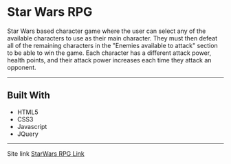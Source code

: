 # Star Wars RPG

Star Wars based character game where the user can select any of the available characters to use as their main character. They must then defeat all of the remaining characters in the "Enemies available to attack" section to be able to win the game. Each character has a different attack power, health points, and their attack power increases each time they attack an opponent. 

-------------------------------------------
## Built With

* HTML5
* CSS3
* Javascript
* JQuery

----------------------------------------
Site link
[StarWars RPG Link](https://yabdabs.github.io/StarWars-RPG/)